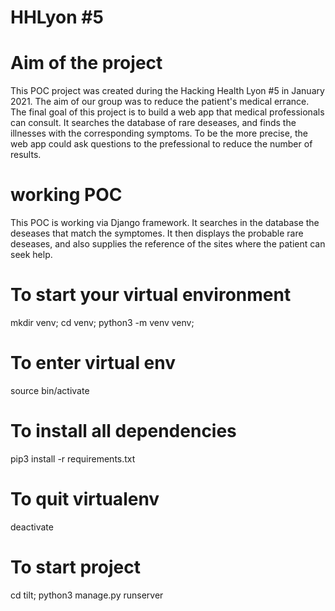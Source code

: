 # HHLyon #5

# Aim of the project
This POC project was created during the Hacking Health Lyon #5 in January 2021.
The aim of our group was to reduce the patient's medical errance.
The final goal of this project is to build a web app that medical professionals can consult.
It searches the database of rare deseases, and finds the illnesses with the corresponding symptoms.
To be the more precise, the web app could ask questions to the prefessional to reduce the number of results.

# working POC
This POC is working via Django framework. It searches in the database the deseases that match the symptomes.
It then displays the probable rare deseases, and also supplies the reference of the sites where the patient
can seek help.

# To start your virtual environment
mkdir venv; cd venv; python3 -m venv venv;

# To enter virtual env
source bin/activate

# To install all dependencies
pip3 install -r requirements.txt

# To quit virtualenv
deactivate

###

# To start project
cd tilt; python3 manage.py runserver